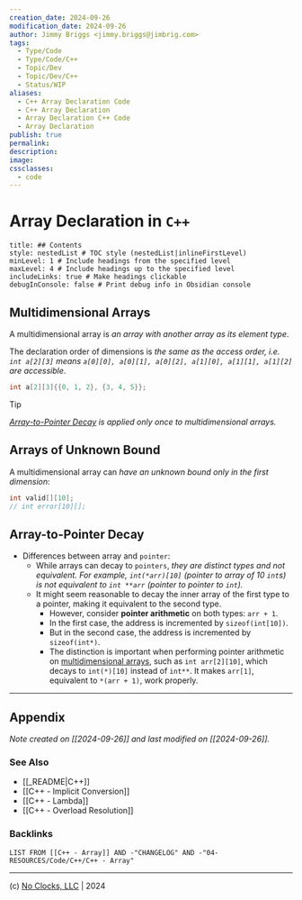 ```yaml
---
creation_date: 2024-09-26
modification_date: 2024-09-26
author: Jimmy Briggs <jimmy.briggs@jimbrig.com>
tags:
  - Type/Code
  - Type/Code/C++
  - Topic/Dev
  - Topic/Dev/C++
  - Status/WIP
aliases:
  - C++ Array Declaration Code
  - C++ Array Declaration
  - Array Declaration C++ Code
  - Array Declaration
publish: true
permalink:
description:
image:
cssclasses:
  - code
---
```


# Array Declaration in `C++`

```table-of-contents
title: ## Contents 
style: nestedList # TOC style (nestedList|inlineFirstLevel)
minLevel: 1 # Include headings from the specified level
maxLevel: 4 # Include headings up to the specified level
includeLinks: true # Make headings clickable
debugInConsole: false # Print debug info in Obsidian console
```

## Multidimensional Arrays

A multidimensional array is *an array with another array as its element type*.

The declaration order of dimensions is *the same as the access order, i.e. `int a[2][3]` means `a[0][0], a[0][1], a[0][2], a[1][0], a[1][1], a[1][2]` are accessible*.


```Cpp
int a[2][3]{{0, 1, 2}, {3, 4, 5}};
```

> [!TIP]
> *[Array-to-Pointer Decay](#array-to-pointer%20decay) is applied only once to multidimensional arrays.*


## Arrays of Unknown Bound

A multidimensional array can *have an unknown bound only in the first dimension*:

```Cpp
int valid[][10];
// int error[10][];
```

## Array-to-Pointer Decay

- Differences between array and `pointer`: 
	- While arrays can decay to `pointers`, *they are distinct types and not equivalent. For example, `int(*arr)[10]` (pointer to array of 10 `int`s) is not equivalent to `int **arr` (pointer to pointer to `int`).*
	- It might seem reasonable to decay the inner array of the first type to a pointer, making it equivalent to the second type. 
		- However, consider **pointer arithmetic** on both types: `arr + 1`. 
		- In the first case, the address is incremented by `sizeof(int[10])`. 
		- But in the second case, the address is incremented by `sizeof(int*)`.
		- The distinction is important when performing pointer arithmetic on [multidimensional arrays](#multidimensional%20arrays), such as `int arr[2][10]`, which decays to `int(*)[10]` instead of `int**`. It makes `arr[1]`, equivalent to `*(arr + 1)`, work properly.

***

## Appendix

*Note created on [[2024-09-26]] and last modified on [[2024-09-26]].*

### See Also

- [[_README|C++]]
- [[C++ - Implicit Conversion]]
- [[C++ - Lambda]]
- [[C++ - Overload Resolution]]

### Backlinks

```dataview
LIST FROM [[C++ - Array]] AND -"CHANGELOG" AND -"04-RESOURCES/Code/C++/C++ - Array"
```

***

(c) [No Clocks, LLC](https://github.com/noclocks) | 2024


